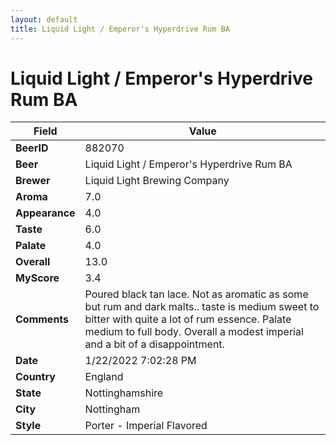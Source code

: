```yaml
---
layout: default
title: Liquid Light / Emperor's Hyperdrive Rum BA
---
```


# Liquid Light / Emperor's Hyperdrive Rum BA

| Field         | Value     |
|---------------|-----------|
| **BeerID** | 882070 |
| **Beer** | Liquid Light / Emperor's Hyperdrive Rum BA |
| **Brewer** | Liquid Light Brewing Company |
| **Aroma** | 7.0 |
| **Appearance** | 4.0 |
| **Taste** | 6.0 |
| **Palate** | 4.0 |
| **Overall** | 13.0 |
| **MyScore** | 3.4 |
| **Comments** | Poured black tan lace. Not as aromatic as some but rum and dark malts.. taste is medium sweet to bitter with quite a lot of rum essence. Palate medium to full body. Overall a modest imperial and a bit of a disappointment. |
| **Date** | 1/22/2022 7:02:28 PM |
| **Country** | England |
| **State** | Nottinghamshire |
| **City** | Nottingham |
| **Style** | Porter - Imperial Flavored |
